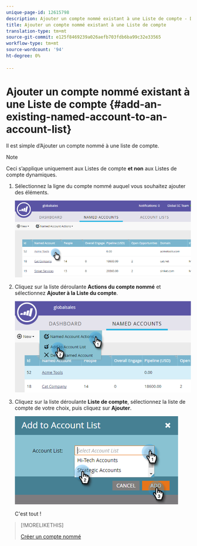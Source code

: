 ```yaml
---
unique-page-id: 12615798
description: Ajouter un compte nommé existant à une Liste de compte - Documents marketing - Documentation du produit
title: Ajouter un compte nommé existant à une Liste de compte
translation-type: tm+mt
source-git-commit: e125f8469239a026aefb703fdb6ba99c32e33565
workflow-type: tm+mt
source-wordcount: '94'
ht-degree: 0%

---
```



# Ajouter un compte nommé existant à une Liste de compte {#add-an-existing-named-account-to-an-account-list}

Il est simple d’Ajouter un compte nommé à une liste de compte.

>[!NOTE]
>
>Ceci s’applique uniquement aux Listes de compte **et non** aux Listes de compte dynamiques.

1. Sélectionnez la ligne du compte nommé auquel vous souhaitez ajouter des éléments.

   ![](assets/four-1.png)

1. Cliquez sur la liste déroulante **Actions du compte nommé** et sélectionnez **Ajouter à la Liste du compte**.

   ![](assets/five-1.png)

1. Cliquez sur la liste déroulante **Liste de compte**, sélectionnez la liste de compte de votre choix, puis cliquez sur **Ajouter**.

   ![](assets/six-1.png)

   C&#39;est tout !

>[!MORELIKETHIS]
>
>[Créer un compte nommé](/help/marketo/product-docs/account-based-marketing/target/named-accounts/create-a-named-account.md)
